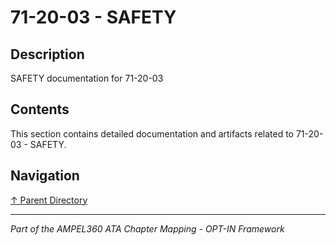 # 71-20-03 - SAFETY

## Description

SAFETY documentation for 71-20-03

## Contents

This section contains detailed documentation and artifacts related to 71-20-03 - SAFETY.

## Navigation

[↑ Parent Directory](../README.md)

---

*Part of the AMPEL360 ATA Chapter Mapping - OPT-IN Framework*
